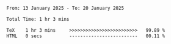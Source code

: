 <!--START_SECTION:waka-->

```txt
From: 13 January 2025 - To: 20 January 2025

Total Time: 1 hr 3 mins

TeX    1 hr 3 mins     >>>>>>>>>>>>>>>>>>>>>>>>>   99.89 %
HTML   0 secs          -------------------------   00.11 %
```

<!--END_SECTION:waka-->
